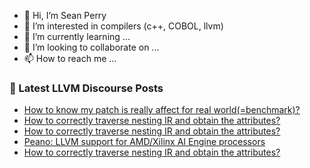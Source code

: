 - 👋 Hi, I’m Sean Perry
- 👀 I’m interested in compilers (c++, COBOL, llvm)
- 🌱 I’m currently learning ...
- 💞️ I’m looking to collaborate on ...
- 📫 How to reach me ...

<!---
s66perry/s66perry is a ✨ special ✨ repository because its `README.md` (this file) appears on your GitHub profile.
You can click the Preview link to take a look at your changes.
--->
### 📕 Latest LLVM Discourse Posts

<!-- DISCOURSE-LLVM:START -->
- [How to know my patch is really affect for real world&lpar;=benchmark&rpar;?](https://discourse.llvm.org/t/how-to-know-my-patch-is-really-affect-for-real-world-benchmark/79448#post_2)
- [How to correctly traverse nesting IR and obtain the attributes?](https://discourse.llvm.org/t/how-to-correctly-traverse-nesting-ir-and-obtain-the-attributes/79461#post_3)
- [How to correctly traverse nesting IR and obtain the attributes?](https://discourse.llvm.org/t/how-to-correctly-traverse-nesting-ir-and-obtain-the-attributes/79461#post_2)
- [Peano: LLVM support for AMD/Xilinx AI Engine processors](https://discourse.llvm.org/t/peano-llvm-support-for-amd-xilinx-ai-engine-processors/79458#post_2)
- [How to correctly traverse nesting IR and obtain the attributes?](https://discourse.llvm.org/t/how-to-correctly-traverse-nesting-ir-and-obtain-the-attributes/79461#post_1)
<!-- DISCOURSE-LLVM:END -->
